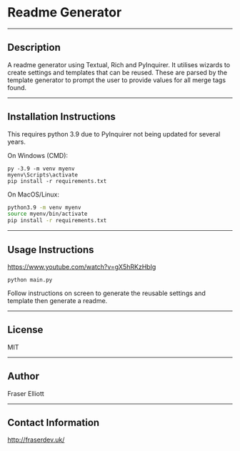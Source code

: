 # Readme Generator

---
## Description
A readme generator using Textual, Rich and PyInquirer. It utilises wizards to create settings and templates that can be reused. These are parsed by the template generator to prompt the user to provide values for all merge tags found.

---
## Installation Instructions
This requires python 3.9 due to PyInquirer not being updated for several years.

On Windows (CMD):
```
py -3.9 -m venv myenv
myenv\Scripts\activate
pip install -r requirements.txt
```

On MacOS/Linux:
```bash
python3.9 -m venv myenv
source myenv/bin/activate
pip install -r requirements.txt
```

---
## Usage Instructions

https://www.youtube.com/watch?v=gX5hRKzHbIg

```
python main.py
```

Follow instructions on screen to generate the reusable settings and template then generate a readme.

---
## License
MIT

---
## Author
Fraser Elliott

---
## Contact Information
http://fraserdev.uk/
